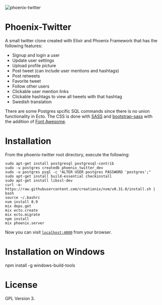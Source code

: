 ![phoenix-twitter](https://github.com/mharrys/phoenix-twitter/raw/master/scrot.png)

# Phoenix-Twitter

A small twitter clone created with Elixir and Phoenix Framework that has the
following features:

  * Signup and login a user
  * Update user settings
  * Upload profile picture
  * Post tweet (can include user mentions and hashtags)
  * Post retweets
  * Favorite tweet
  * Follow other users
  * Clickable user mention links
  * Clickable hashtags to view all tweets with that hashtag
  * Swedish translation

There are some Postgres spcific SQL commands since there is no union
functionality in Ecto. The CSS is done with [SASS](http://sass-lang.com/) and
[bootstrap-sass](https://github.com/twbs/bootstrap-sass) with the addition of
[Font Awesome](http://fontawesome.io/).

# Installation
From the phoenix-twitter root directory, execute the following:
```
sudo apt-get install postgresql postgresql-contrib
sudo -u postgres createdb phoenix_twitter_dev
sudo -u postgres psql -c "ALTER USER postgres PASSWORD 'postgres';"
sudo apt-get install build-essential checkinstall
sudo apt-get install libssl-dev
curl -o- https://raw.githubusercontent.com/creationix/nvm/v0.31.0/install.sh | bash
source ~/.bashrc
nvm install 8.9
mix deps.get
mix ecto.create
mix ecto.migrate
npm install
mix phoenix.server
```
Now you can visit [`localhost:4000`](http://localhost:4000) from your browser.

# Installation on Windows

npm install -g windows-build-tools

# License

GPL Version 3.

